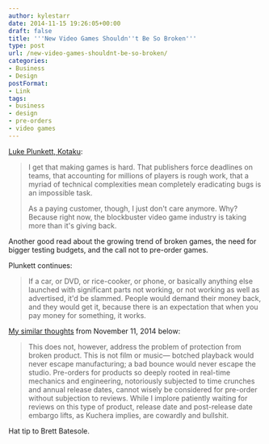 ```yaml
---
author: kylestarr
date: 2014-11-15 19:26:05+00:00
draft: false
title: '''New Video Games Shouldn''t Be So Broken'''
type: post
url: /new-video-games-shouldnt-be-so-broken/
categories:
- Business
- Design
postFormat:
- Link
tags:
- business
- design
- pre-orders
- video games
---
```


[Luke Plunkett, Kotaku](http://kotaku.com/new-video-games-shouldnt-be-so-broken-1658570535):


<blockquote>I get that making games is hard. That publishers force deadlines on teams, that accounting for millions of players is rough work, that a myriad of technical complexities mean completely eradicating bugs is an impossible task.

As a paying customer, though, I just don't care anymore. Why? Because right now, the blockbuster video game industry is taking more than it's giving back.</blockquote>


Another good read about the growing trend of broken games, the need for bigger testing budgets, and the call not to pre-order games.

Plunkett continues:



<blockquote>If a car, or DVD, or rice-cooker, or phone, or basically anything else launched with significant parts not working, or not working as well as advertised, it'd be slammed. People would demand their money back, and they would get it, because there is an expectation that when you pay money for something, it works.</blockquote>



[My similar thoughts](https://www.zerocounts.net/2014/11/11/embargoes-and-appetites/) from November 11, 2014 below:



<blockquote>This does not, however, address the problem of protection from broken product. This is not film or music— botched playback would never escape manufacturing; a bad bounce would never escape the studio. Pre-orders for products so deeply rooted in real-time mechanics and engineering, notoriously subjected to time crunches and annual release dates, cannot wisely be considered for pre-order without subjection to reviews. While I implore patiently waiting for reviews on this type of product, release date and post-release date embargo lifts, as Kuchera implies, are cowardly and bullshit.</blockquote>



Hat tip to Brett Batesole.
